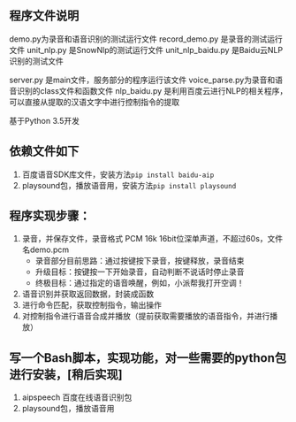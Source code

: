 ## 程序文件说明
demo.py为录音和语音识别的测试运行文件
record_demo.py 是录音的测试运行文件
unit_nlp.py 是SnowNlp的测试运行文件
unit_nlp_baidu.py 是Baidu云NLP识别的测试文件

server.py 是main文件，服务部分的程序运行该文件
voice_parse.py为录音和语音识别的class文件和函数文件
nlp_baidu.py 是利用百度云进行NLP的相关程序，可以直接从提取的汉语文字中进行控制指令的提取

基于Python 3.5开发

## 依赖文件如下
1. 百度语音SDK库文件，安装方法`pip install baidu-aip`
2. playsound包，播放语音用，安装方法`pip install playsound`


## 程序实现步骤：
1. 录音，并保存文件，录音格式 PCM 16k 16bit位深单声道，不超过60s，文件名demo.pcm
    - 录音部分目前思路：通过按键按下录音，按键释放，录音结束
    - 升级目标：按键按一下开始录音，自动判断不说话时停止录音
    - 终极目标：通过指定的语音唤醒，例如，小派帮我打开空调！
2. 语音识别并获取返回数据，封装成函数
3. 进行命令匹配，获取控制指令，输出操作
4. 对控制指令进行语音合成并播放（提前获取需要播放的语音指令，并进行播放）

## 写一个Bash脚本，实现功能，对一些需要的python包进行安装，[稍后实现]
1. aipspeech 百度在线语音识别包
2. playsound包，播放语音用
